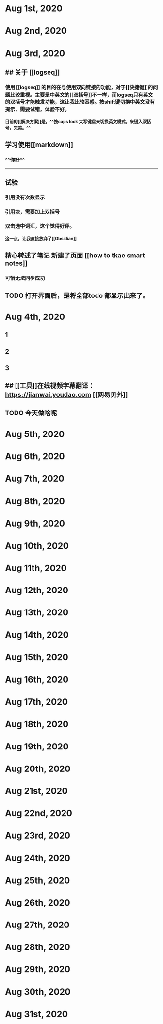 # Aug 1st, 2020
# Aug 2nd, 2020
# Aug 3rd, 2020
## ## 关于 [[logseq]] 
### 使用 [[logseq]] 的目的在与使用双向链接的功能，对于[[快捷键]]的问题比较重视。主要是中英文的[[双括号]]不一样，而logseq只有英文的双括号才能触发功能，这让我比较困惑。按shift键切换中英文没有提示，需要试错，体验不好。
#### 目前的[[解决方案]]是，^^按caps lock 大写键盘来切换英文模式，来键入双括号，完美。^^
##
## 学习使用[[markdown]]
### ##
### ^^你好^^
---
### 
## 试验
### 引用没有次数显示
### 引用块，需要加上双括号
### 双击选中词汇，这个觉得好评。
#### 这一点，让我直接放弃了[[Obsidian]]
## 精心转述了笔记 新建了页面 [[how to tkae smart notes]]
### 可惜无法同步成功
## TODO 打开界面后，是将全部todo 都显示出来了。
## 
# Aug 4th, 2020
## 1
## 2
## 3
##
## ## [[工具]]在线视频字幕翻译：https://jianwai.youdao.com [[网易见外]]
## TODO 今天做啥呢
##
## 
# Aug 5th, 2020
# Aug 6th, 2020
# Aug 7th, 2020
# Aug 8th, 2020
# Aug 9th, 2020
# Aug 10th, 2020
# Aug 11th, 2020
# Aug 12th, 2020
# Aug 13th, 2020
# Aug 14th, 2020
# Aug 15th, 2020
# Aug 16th, 2020
# Aug 17th, 2020
# Aug 18th, 2020
# Aug 19th, 2020
# Aug 20th, 2020
# Aug 21st, 2020
# Aug 22nd, 2020
# Aug 23rd, 2020
# Aug 24th, 2020
# Aug 25th, 2020
# Aug 26th, 2020
# Aug 27th, 2020
# Aug 28th, 2020
# Aug 29th, 2020
# Aug 30th, 2020
# Aug 31st, 2020

